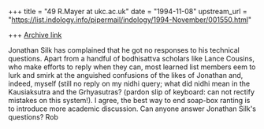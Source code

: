 +++
title = "49 R.Mayer at ukc.ac.uk"
date = "1994-11-08"
upstream_url = "https://list.indology.info/pipermail/indology/1994-November/001550.html"

+++
[Archive link](https://list.indology.info/pipermail/indology/1994-November/001550.html)

Jonathan Silk has complained that he got no responses to his technical
questions. Apart from a handful of bodhisattva scholars like Lance
Cousins, who make efforts to reply when they can, most learned
list members eem to lurk and smirk at the anguished confusions of
the likes of Jonathan and, indeed, myself (still no reply on my
nidhi query; what did nidhi mean in the Kausiaksutra and the
Grhyasutras? (pardon slip of keyboard: can not rectify mistakes
on this system!).
I agree, the best way to end soap-box ranting is to introduce
more academic discussion. Can anyone answer Jonathan Silk's
questions? 
Rob





